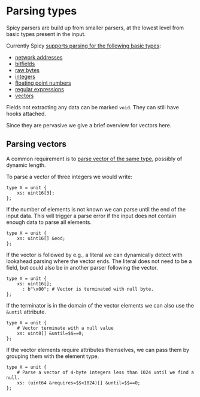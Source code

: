 # Parsing types

Spicy parsers are build up from smaller parsers, at the lowest level from basic
types present in the input.

Currently Spicy [supports parsing for the following basic
types](https://docs.zeek.org/projects/spicy/en/latest/programming/parsing.html#parsing-types):

- [network
  addresses](https://docs.zeek.org/projects/spicy/en/latest/programming/parsing.html#address)
- [bitfields](https://docs.zeek.org/projects/spicy/en/latest/programming/parsing.html#bitfield)
- [raw bytes](https://docs.zeek.org/projects/spicy/en/latest/programming/parsing.html#bytes)
- [integers](https://docs.zeek.org/projects/spicy/en/latest/programming/parsing.html#integer)
- [floating point
  numbers](https://docs.zeek.org/projects/spicy/en/latest/programming/parsing.html#real)
- [regular expressions](https://docs.zeek.org/projects/spicy/en/latest/programming/parsing.html#regular-expression)
- [vectors](https://docs.zeek.org/projects/spicy/en/latest/programming/parsing.html#vector)

Fields not extracting any data can be marked `void`. They can still have hooks attached.

Since they are pervasive we give a brief overview for vectors here.

## Parsing vectors

A common requirement is to [parse vector of the same
type](https://docs.zeek.org/projects/spicy/en/latest/programming/parsing.html#vector),
possibly of dynamic length.

To parse a vector of three integers we would write:

```spicy
type X = unit {
    xs: uint16[3];
};
```

If the number of elements is not known we can parse until the end of the input
data. This will trigger a parse error if the input does not contain enough data
to parse all elements.

```spicy
type X = unit {
    xs: uint16[] &eod;
};
```

If the vector is followed by e.g., a literal we can dynamically detect with
lookahead parsing where the vector ends. The literal does not need to be a
field, but could also be in another parser following the vector.

```spicy
type X = unit {
    xs: uint16[];
      : b"\x00"; # Vector is terminated with null byte.
};
```

If the terminator is in the domain of the vector elements we can also use the
`&until` attribute.

```spicy
type X = unit {
    # Vector terminate with a null value
    xs: uint8[] &until=$$==0;
};
```

If the vector elements require attributes themselves, we can pass them by grouping
them with the element type.

```spicy
type X = unit {
    # Parse a vector of 4-byte integers less than 1024 until we find a null.
    xs: (uint64 &requires=$$<1024)[] &until=$$==0;
};
```
